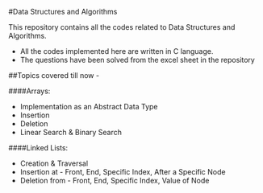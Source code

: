 #Data Structures and Algorithms

This repository contains all the codes related to Data Structures and Algorithms.

- All the codes implemented here are written in C language.
- The questions have been solved from the excel sheet in the repository

##Topics covered till now - 

####Arrays:
- Implementation as an Abstract Data Type
- Insertion
- Deletion
- Linear Search & Binary Search

####Linked Lists:
- Creation & Traversal
- Insertion at - Front, End, Specific Index, After a Specific Node
- Deletion from - Front, End, Specific Index, Value of Node